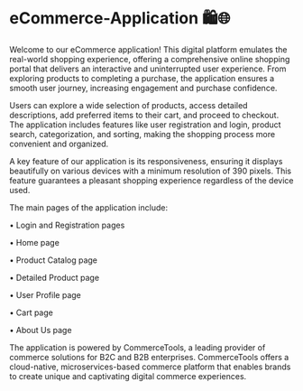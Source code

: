 # eCommerce-Application 🛍️🌐

Welcome to our eCommerce application! This digital platform emulates the real-world shopping experience, offering a comprehensive online shopping portal that delivers an interactive and uninterrupted user experience. From exploring products to completing a purchase, the application ensures a smooth user journey, increasing engagement and purchase confidence.

Users can explore a wide selection of products, access detailed descriptions, add preferred items to their cart, and proceed to checkout. The application includes features like user registration and login, product search, categorization, and sorting, making the shopping process more convenient and organized.

A key feature of our application is its responsiveness, ensuring it displays beautifully on various devices with a minimum resolution of 390 pixels. This feature guarantees a pleasant shopping experience regardless of the device used.

The main pages of the application include:

•  Login and Registration pages

•  Home page

•  Product Catalog page

•  Detailed Product page

•  User Profile page

•  Cart page

•  About Us page

The application is powered by CommerceTools, a leading provider of commerce solutions for B2C and B2B enterprises. CommerceTools offers a cloud-native, microservices-based commerce platform that enables brands to create unique and captivating digital commerce experiences.